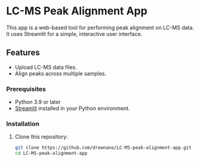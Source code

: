 # LC-MS Peak Alignment App

This app is a web-based tool for performing peak alignment on LC-MS data. It uses Streamlit for a simple, interactive user interface.

## Features
- Upload LC-MS data files.
- Align peaks across multiple samples.

### Prerequisites
- Python 3.9 or later
- [Streamlit](https://streamlit.io/) installed in your Python environment.

### Installation
1. Clone this repository:
   ```bash
   git clone https://github.com/drewnano/LC-MS-peak-alignment-app.git
   cd LC-MS-peak-alignment-app

